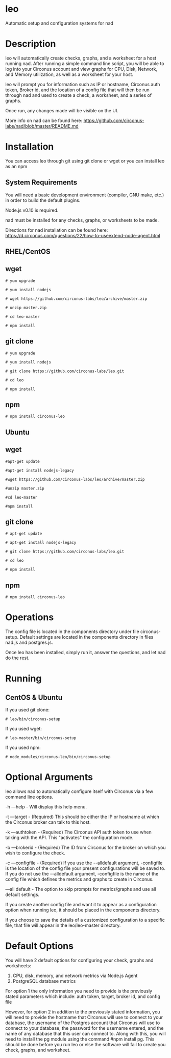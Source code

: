 # leo
Automatic setup and configuration systems for nad

Description
===

leo will automatically create checks, graphs, and a worksheet for a host running nad. After running a simple command line script, you will be able to log into your Circonus account and view graphs for CPU, Disk, Network, and Memory utilization, as well as a worksheet for your host. 

leo will prompt you for information such as IP or hostname, Circonus auth token, Broker id, and the location of a config file that will then be run through nad and used to create a check, a worksheet, and a series of graphs.

Once run, any changes made will be visible on the UI.

More info on nad can be found here: https://github.com/circonus-labs/nad/blob/master/README.md

Installation
===

You can access leo through git using git clone or wget or you can install leo as an npm


System Requirements
---

You will need a basic development environment (compiler, GNU make, etc.) in order to build the default plugins.

Node.js v0.10 is required.

nad must be installed for any checks, graphs, or worksheets to be made.

Directions for nad installation can be found here: https://d.circonus.com/questions/22/how-to-useextend-node-agent.html

RHEL/CentOS
---

wget
---
  ```
  # yum upgrade

  # yum install nodejs

  # wget https://github.com/circonus-labs/leo/archive/master.zip

  # unzip master.zip

  # cd leo-master

  # npm install
  ```

git clone
---
  ```
  # yum upgrade
  
  # yum install nodejs

  # git clone https://github.com/circonus-labs/leo.git

  # cd leo

  # npm install
  ```

npm
---
 `# npm install circonus-leo`

Ubuntu
---

wget
---
  ```
  #apt-get update

  #apt-get install nodejs-legacy

  #wget https://github.com/circonus-labs/leo/archive/master.zip

  #unzip master.zip

  #cd leo-master

  #npm install 
  ```

git clone
---
  
  ```
  # apt-get update

  # apt-get install nodejs-legacy

  # git clone https://github.com/circonus-labs/leo.git

  # cd leo

  # npm install 
  ```
  
npm
---
 `# npm install circonus-leo`

Operations
===

The config file is located in the components directory under file circonus-setup.
Default settings are located in the components directory in files nad.js and postgres.js.

Once leo has been installed, simply run it, answer the questions, and let nad do the rest. 

Running
===

CentOS & Ubuntu
---

If you used git clone:

  `# leo/bin/circonus-setup`
  
If you used wget:

 `# leo-master/bin/circonus-setup`
 
If you used npm:

 `# node_modules/circonus-leo/bin/circonus-setup`

Optional Arguments
===

leo allows nad to automatically configure itself with Circonus via a few command line options. 

-h —help - Will display this help menu.

-t —target - (Required) This should be either the IP or hostname at which the Circonus broker can talk to this host.

-k —authtoken - (Required) The Circonus API auth token to use when talking with the API. This "activates" the configuration mode.

-b —brokerid - (Required) The ID from Circonus for the broker on which you wish to configure the check.

-c —configfile - (Required) If you use the --alldefault argument, -configfile is the location of the config file your present configurations will be saved to. If you do not use the --alldefault argument,  -configfile is the name of the config file which defines the metrics and graphs to create in Circonus.

—all default - The option to skip prompts for metrics/graphs and use all default settings.

If you create another config file and want it to appear as a configuration option when running leo, it should be placed in the components directory.

If you choose to save the details of a customized configuration to a specific file, that file will appear in the leo/leo-master directory.  

Default Options
===

You will have 2 default options for configuring your check, graphs and worksheets: 
  1. CPU, disk, memory, and network metrics via Node.js Agent
  2. PostgreSQL database metrics

For option 1 the only information you need to provide is the previously stated parameters which include: auth token, target, broker id, and config file

However, for option 2 in addition to the previously stated information, you will need to provide the hostname that Circonus will use to connect to your database, the username of the Postgres account that Circonus will use to connect to your database, the password for the username entered, and the name of any database that this user can connect to. Along with this, you will need to install the pg module using the command #npm install pg. This should be done before you run leo or else the software will fail to create you check, graphs, and worksheet.
